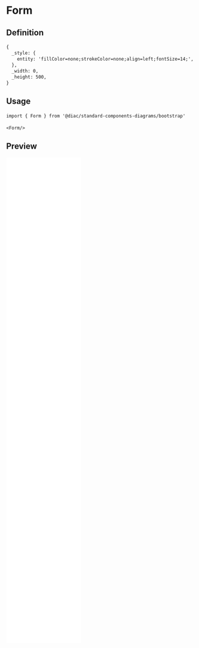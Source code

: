 # Form

## Definition

```
{
  _style: { 
    entity: 'fillColor=none;strokeColor=none;align=left;fontSize=14;',
  },
  _width: 0,
  _height: 500,
}
```

## Usage

```
import { Form } from '@diac/standard-components-diagrams/bootstrap'

<Form/>
```

## Preview

<img src="./form.png" width="200"/>
